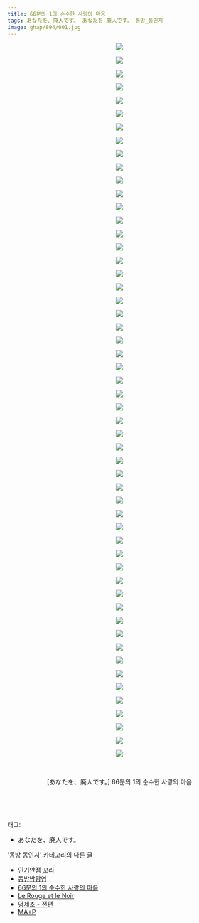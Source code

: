 ```yaml
---
title: 66분의 1의 순수한 사랑의 마음
tags: あなたを、廃人です。 あなたを 廃人です。 동방_동인지
image: ghap/894/001.jpg
---
```

<div class="article">
<p style="text-align: center; clear: none; float: none;"><img src="{{ site.nasurl }}/ghap/894/001.jpg"/></p>
<p style="text-align: center; clear: none; float: none;"><img src="{{ site.nasurl }}/ghap/894/002.jpg"/></p>
<p style="text-align: center; clear: none; float: none;"><img src="{{ site.nasurl }}/ghap/894/003.jpg"/></p>
<p style="text-align: center; clear: none; float: none;"><img src="{{ site.nasurl }}/ghap/894/004.jpg"/></p>
<p style="text-align: center; clear: none; float: none;"><img src="{{ site.nasurl }}/ghap/894/005.jpg"/></p>
<p style="text-align: center; clear: none; float: none;"><img src="{{ site.nasurl }}/ghap/894/006.jpg"/></p>
<p style="text-align: center; clear: none; float: none;"><img src="{{ site.nasurl }}/ghap/894/007.jpg"/></p>
<p style="text-align: center; clear: none; float: none;"><img src="{{ site.nasurl }}/ghap/894/008.jpg"/></p>
<p style="text-align: center; clear: none; float: none;"><img src="{{ site.nasurl }}/ghap/894/009.jpg"/></p>
<p style="text-align: center; clear: none; float: none;"><img src="{{ site.nasurl }}/ghap/894/010.jpg"/></p>
<p style="text-align: center; clear: none; float: none;"><img src="{{ site.nasurl }}/ghap/894/011.jpg"/></p>
<p style="text-align: center; clear: none; float: none;"><img src="{{ site.nasurl }}/ghap/894/012.jpg"/></p>
<p style="text-align: center; clear: none; float: none;"><img src="{{ site.nasurl }}/ghap/894/013.jpg"/></p>
<p style="text-align: center; clear: none; float: none;"><img src="{{ site.nasurl }}/ghap/894/014.jpg"/></p>
<p style="text-align: center; clear: none; float: none;"><img src="{{ site.nasurl }}/ghap/894/015.jpg"/></p>
<p style="text-align: center; clear: none; float: none;"><img src="{{ site.nasurl }}/ghap/894/016.jpg"/></p>
<p style="text-align: center; clear: none; float: none;"><img src="{{ site.nasurl }}/ghap/894/017.jpg"/></p>
<p style="text-align: center; clear: none; float: none;"><img src="{{ site.nasurl }}/ghap/894/018.jpg"/></p>
<p style="text-align: center; clear: none; float: none;"><img src="{{ site.nasurl }}/ghap/894/019.jpg"/></p>
<p style="text-align: center; clear: none; float: none;"><img src="{{ site.nasurl }}/ghap/894/020.jpg"/></p>
<p style="text-align: center; clear: none; float: none;"><img src="{{ site.nasurl }}/ghap/894/021.jpg"/></p>
<p style="text-align: center; clear: none; float: none;"><img src="{{ site.nasurl }}/ghap/894/022.jpg"/></p>
<p style="text-align: center; clear: none; float: none;"><img src="{{ site.nasurl }}/ghap/894/023.jpg"/></p>
<p style="text-align: center; clear: none; float: none;"><img src="{{ site.nasurl }}/ghap/894/024.jpg"/></p>
<p style="text-align: center; clear: none; float: none;"><img src="{{ site.nasurl }}/ghap/894/025.jpg"/></p>
<p style="text-align: center; clear: none; float: none;"><img src="{{ site.nasurl }}/ghap/894/026.jpg"/></p>
<p style="text-align: center; clear: none; float: none;"><img src="{{ site.nasurl }}/ghap/894/027.jpg"/></p>
<p style="text-align: center; clear: none; float: none;"><img src="{{ site.nasurl }}/ghap/894/028.jpg"/></p>
<p style="text-align: center; clear: none; float: none;"><img src="{{ site.nasurl }}/ghap/894/029.jpg"/></p>
<p style="text-align: center; clear: none; float: none;"><img src="{{ site.nasurl }}/ghap/894/030.jpg"/></p>
<p style="text-align: center; clear: none; float: none;"><img src="{{ site.nasurl }}/ghap/894/031.jpg"/></p>
<p style="text-align: center; clear: none; float: none;"><img src="{{ site.nasurl }}/ghap/894/032.jpg"/></p>
<p style="text-align: center; clear: none; float: none;"><img src="{{ site.nasurl }}/ghap/894/033.jpg"/></p>
<p style="text-align: center; clear: none; float: none;"><img src="{{ site.nasurl }}/ghap/894/034.jpg"/></p>
<p style="text-align: center; clear: none; float: none;"><img src="{{ site.nasurl }}/ghap/894/035.jpg"/></p>
<p style="text-align: center; clear: none; float: none;"><img src="{{ site.nasurl }}/ghap/894/036.jpg"/></p>
<p style="text-align: center; clear: none; float: none;"><img src="{{ site.nasurl }}/ghap/894/037.jpg"/></p>
<p style="text-align: center; clear: none; float: none;"><img src="{{ site.nasurl }}/ghap/894/038.jpg"/></p>
<p style="text-align: center; clear: none; float: none;"><img src="{{ site.nasurl }}/ghap/894/039.jpg"/></p>
<p style="text-align: center; clear: none; float: none;"><img src="{{ site.nasurl }}/ghap/894/040.jpg"/></p>
<p style="text-align: center; clear: none; float: none;"><img src="{{ site.nasurl }}/ghap/894/041.jpg"/></p>
<p style="text-align: center; clear: none; float: none;"><img src="{{ site.nasurl }}/ghap/894/042.jpg"/></p>
<p style="text-align: center; clear: none; float: none;"><img src="{{ site.nasurl }}/ghap/894/043.jpg"/></p>
<p style="text-align: center; clear: none; float: none;"><img src="{{ site.nasurl }}/ghap/894/044.jpg"/></p>
<p style="text-align: center; clear: none; float: none;"><img src="{{ site.nasurl }}/ghap/894/045.jpg"/></p>
<p style="text-align: center; clear: none; float: none;"><img src="{{ site.nasurl }}/ghap/894/046.jpg"/></p>
<p style="text-align: center; clear: none; float: none;"><img src="{{ site.nasurl }}/ghap/894/047.jpg"/></p>
<p style="text-align: center; clear: none; float: none;"><img src="{{ site.nasurl }}/ghap/894/048.jpg"/></p>
<p style="text-align: center; clear: none; float: none;"><img src="{{ site.nasurl }}/ghap/894/049.jpg"/></p>
<p style="text-align: center; clear: none; float: none;"><img src="{{ site.nasurl }}/ghap/894/050.jpg"/></p>
<p style="text-align: center; clear: none; float: none;"><img src="{{ site.nasurl }}/ghap/894/051.jpg"/></p>
<p style="text-align: center; clear: none; float: none;"><img src="{{ site.nasurl }}/ghap/894/052.jpg"/></p>
<p style="text-align: center; clear: none; float: none;"><img src="{{ site.nasurl }}/ghap/894/053.jpg"/></p>
<p style="text-align: center; clear: none; float: none;"><img src="{{ site.nasurl }}/ghap/894/054.jpg"/></p>
<p style="text-align: center; clear: none; float: none;"><br/></p>
<p style="text-align: center; clear: none; float: none;">[あなたを、廃人です。] 66분의 1의 순수한 사랑의 마음</p>
<p style="text-align: center; clear: none; float: none;"><br/></p>
<p><br/></p>
</div><div class="tagTrail">
<p>태그: </p>
<ul>
<li>あなたを、廃人です。</li>
</ul>
</div><div class="another">
<p>'동방 동인지' 카테고리의 다른 글</p>
<ul>
<li><a href="/2016-07-17-ghap_896">인기만점 꼬리</a></li>
<li><a href="/2016-07-17-ghap_895">동방방광염</a></li>
<li><a href="/2016-07-17-ghap_894">66분의 1의 순수한 사랑의 마음</a></li>
<li><a href="/2016-07-17-ghap_893">Le Rouge et le Noir</a></li>
<li><a href="/2016-07-17-ghap_892">영제조 - 전편</a></li>
<li><a href="/2016-07-17-ghap_891">MA+P</a></li>
</ul>
</div><div class="cb_module cb_fluid">
<div class="cb_wrt cb_profile">
</div><!-- commentList close -->
</div>